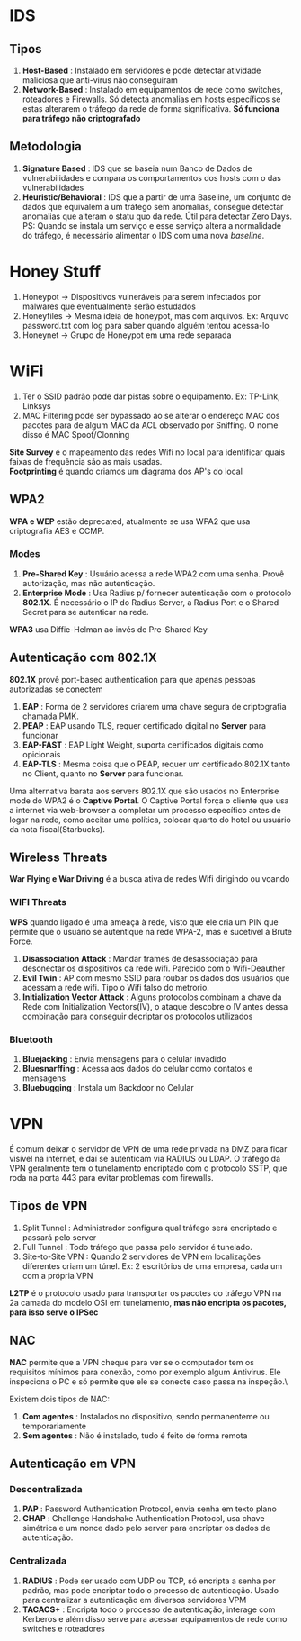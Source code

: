 # IDS 

## Tipos
1. **Host-Based** : Instalado em servidores e pode detectar atividade maliciosa que anti-virus não conseguiram
2. **Network-Based** : Instalado em equipamentos de rede como switches, roteadores e Firewalls. Só detecta anomalias em hosts específicos se estas alterarem o tráfego da rede de forma significativa. **Só funciona para tráfego não criptografado**

## Metodologia
1. **Signature Based** : IDS que se baseia num Banco de Dados de vulnerabilidades e compara os comportamentos dos hosts com o das vulnerabilidades
2. **Heuristic/Behavioral** : IDS que a partir de uma Baseline, um conjunto de dados que equivalem a um tráfego sem anomalias, consegue detectar anomalias que alteram o statu quo da rede. Útil para detectar Zero Days. PS: Quando se instala um serviço e esse serviço altera a normalidade do tráfego, é necessário alimentar o IDS com uma nova *baseline*.

# Honey Stuff

1. Honeypot -> Dispositivos vulneráveis para serem infectados por malwares que eventualmente serão estudados
2. Honeyfiles -> Mesma ideia de honeypot, mas com arquivos. Ex: Arquivo password.txt com log para saber quando alguém tentou acessa-lo
3. Honeynet -> Grupo de Honeypot em uma rede separada

# WiFi

1. Ter o SSID padrão pode dar pistas sobre o equipamento. Ex: TP-Link, Linksys
2. MAC Filtering pode ser bypassado ao se alterar o endereço MAC dos pacotes para de algum MAC da ACL observado por Sniffing. O nome disso é MAC Spoof/Clonning

**Site Survey** é o mapeamento das redes Wifi no local para identificar quais faixas de frequência são as mais usadas.\
**Footprinting** é quando criamos um diagrama dos AP's do local

## WPA2
**WPA e WEP** estão deprecated, atualmente se usa WPA2 que usa criptografia AES e CCMP.

### Modes
1. **Pre-Shared Key** : Usuário acessa a rede WPA2 com uma senha. Provê autorização, mas não autenticação.
2. **Enterprise Mode** : Usa Radius p/ fornecer autenticação com o protocolo **802.1X**. É necessário o IP do Radius Server, a Radius Port e o Shared Secret para se autenticar na rede.

**WPA3** usa Diffie-Helman ao invés de Pre-Shared Key

## Autenticação com 802.1X

**802.1X** provê port-based authentication para que apenas pessoas autorizadas se conectem

1. **EAP** : Forma de 2 servidores criarem uma chave segura de criptografia chamada PMK.
2. **PEAP** : EAP usando TLS, requer certificado digital no **Server** para funcionar
3. **EAP-FAST** : EAP Light Weight, suporta certificados digitais como opicionais
4. **EAP-TLS** : Mesma coisa que o PEAP, requer um certificado 802.1X tanto no Client, quanto no **Server** para funcionar.

Uma alternativa barata aos servers 802.1X que são usados no Enterprise mode do WPA2 é o **Captive Portal**. O Captive Portal força o cliente que usa a internet via web-browser a completar um processo específico antes de logar na rede, como aceitar uma política, colocar quarto do hotel ou usuário da nota fiscal(Starbucks). 

## Wireless Threats

**War Flying e War Driving** é a busca ativa de redes Wifi dirigindo ou voando

### WIFI Threats

**WPS** quando ligado é uma ameaça à rede, visto que ele cria um PIN que permite que o usuário se autentique na rede WPA-2, mas é sucetível à Brute Force.

1. **Disassociation Attack** : Mandar frames de desassociação para desonectar os dispositivos da rede wifi. Parecido com o Wifi-Deauther
2. **Evil Twin** : AP com mesmo SSID para roubar os dados dos usuários que acessam a rede wifi. Tipo o Wifi falso do metrorio.
3. **Initialization Vector Attack** : Alguns protocolos combinam a chave da Rede com Initialization Vectors(IV), o ataque descobre o IV antes dessa combinação para conseguir decriptar os protocolos utilizados

### Bluetooth

1. **Bluejacking** : Envia mensagens para o celular invadido
2. **Bluesnarffing** : Acessa aos dados do celular como contatos e mensagens
3. **Bluebugging** : Instala um Backdoor no Celular

# VPN

É comum deixar o servidor de VPN de uma rede privada na DMZ para ficar visível na internet, e daí se autenticam via RADIUS ou LDAP. O tráfego da VPN geralmente tem o tunelamento encriptado com o protocolo SSTP, que roda na porta 443 para evitar problemas com firewalls.

## Tipos de VPN

1. Split Tunnel : Administrador configura qual tráfego será encriptado e passará pelo server
2. Full Tunnel : Todo tráfego que passa pelo servidor é tunelado.
3. Site-to-Site VPN : Quando 2 servidores de VPN em localizações diferentes criam um túnel. Ex: 2 escritórios de uma empresa, cada um com a própria VPN

**L2TP** é o protocolo usado para transportar os pacotes do tráfego VPN na 2a camada do modelo OSI em tunelamento, **mas não encripta os pacotes, para isso serve o IPSec**

## NAC

**NAC** permite que a VPN cheque para ver se o computador tem os requisitos mínimos para conexão, como por exemplo algum Antivirus. Ele inspeciona o PC e só permite que ele se conecte caso passa na inspeção.\

Existem dois tipos de NAC:

1. **Com agentes** : Instalados no dispositivo, sendo permanenteme ou temporariamente
2. **Sem agentes** : Não é instalado, tudo é feito de forma remota

## Autenticação em VPN

### Descentralizada
1. **PAP** : Password Authentication Protocol, envia senha em texto plano
2. **CHAP** : Challenge Handshake Authentication Protocol, usa chave simétrica e um nonce dado pelo server para encriptar os dados de autenticação.
### Centralizada
1. **RADIUS** : Pode ser usado com UDP ou TCP, só encripta a senha por padrão, mas pode encriptar todo o processo de autenticação. Usado para centralizar a autenticação em diversos servidores VPM
2. **TACACS+** : Encripta todo o processo de autenticação, interage com Kerberos e além disso serve para acessar equipamentos de rede como switches e roteadores











